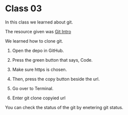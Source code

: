 # Class 03

In this class we learned about git.

The resource given was [Git Intro](https://blog.udemy.com/git-tutorial-a-comprehensive-guide/)

We learned how to clone git.

1. Open the depo in GitHub.

2. Press the green button that says, Code.

3. Make sure https is chosen.

4. Then, press the copy button beside the url.

5. Go over to Terminal.

6. Enter git clone copyied url

You can check the status of the git by enetering git status.